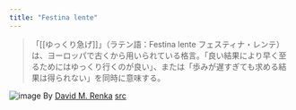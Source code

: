 ```yaml
---
title: "Festina lente"
---
```


> 「[[ゆっくり急げ]]」（ラテン語：Festina lente フェスティナ・レンテ）は、ヨーロッパで古くから用いられている格言。「良い結果により早く至るためにはゆっくり行くのが良い」、または「歩みが遅すぎても求める結果は得られない」を同時に意味する。

![image](https://gyazo.com/e0770dd7b38d4612ffd86b0ca2e325f5/thumb/1000)
By [David M. Renka](http://www.davidrenka.com/Biography.html) [src](http://www.davidrenka.com/LeOpere/Rilievi/FestinaLente.html)
